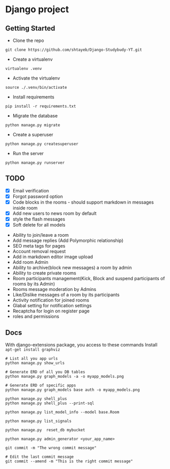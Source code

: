# Django project

## Getting Started

- Clone the repo

```shell
git clone https://github.com/shtayeb/Django-Studybudy-YT.git
```

- Create a virtualenv

```shell
virtualenv .venv
```

- Activate the virtualenv

```shell
source ./.venv/bin/activate
```

- Install requirements

```shell
pip install -r requirements.txt
```

- Migrate the database

```shell
python manage.py migrate
```

- Create a superuser

```shell
python manage.py createsuperuser
```

- Run the server

```shell
python manage.py runserver
```

## TODO

- [x] Email verification
- [x] Forgot password option
- [x] Code blocks in the rooms - should support markdown in messages inside room
- [x] Add new users to news room by default
- [x] style the flash messages
- [x] Soft delete for all models
- Ability to join/leave a room
- Add message replies (Add Polymorphic relationship)
- SEO meta tags for pages
- Account removal request
- Add in markdown editor image upload
- Add room Admin
- Ability to archive(block new messages) a room by admin
- Ability to create private rooms
- Room participants management(Kick, Block and suspend participants of rooms by its Admin)
- Rooms message moderation by Admins
- Like/Dislike messages of a room by its participants
- Activity notification for joined rooms
- Glabal setting for notification settings
- Recaptcha for login on register page
- roles and permissions

## Docs

With django-extensions package, you access to these commands
Install `apt-get install graphviz`

```shell
# List all you app urls
python manage.py show_urls

# Generate ERD of all you DB tables
python manage.py graph_models -a -o myapp_models.png

# Generate ERD of specific apps
python manage.py graph_models base auth -o myapp_models.png

python manage.py shell_plus
python manage.py shell_plus --print-sql

python manage.py list_model_info --model base.Room

python manage.py list_signals

python manage.py  reset_db mybucket

python manage.py admin_generator <your_app_name>

```



```shell
git commit -m "The wrong commit message"

# Edit the last commit message
git commit --amend -m "This is the right commit message"
```